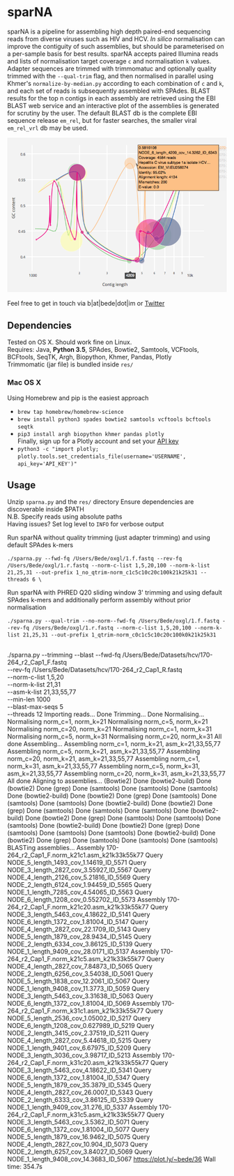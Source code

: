 # sparNA  

sparNA is a pipeline for assembling high depth paired-end sequencing reads from diverse viruses such as HIV and HCV. *In silico* normalisation can improve the contiguity of such assemblies, but should be parameterised on a per-sample basis for best results. sparNA accepts paired Illumina reads and lists of normalisation target coverage `c` and normalisation `k` values. Adapter sequences are trimmed with trimmomatuc and optionally quality trimmed with the `--qual-trim` flag, and then normalised in parallel using Khmer's `normalize-by-median.py` according to each combination of `c` and `k`, and each set of reads is subsequently assembled with SPAdes. BLAST results for the top n contigs in each assembly are retrieved using the EBI BLAST web service and an interactive plot of the assemblies is generated for scrutiny by the user. The default BLAST db is the complete EBI sequence release `em_rel`, but for faster searches, the smaller viral `em_rel_vrl` db may be used.  
  
![Plot example](./plot.png)  
  
Feel free to get in touch via b|at|bede|dot|im or [Twitter](https://twitter.com/beconstant) 

## Dependencies  
Tested on OS X. Should work fine on Linux.  
Requires: Java, **Python 3.5**, SPAdes, Bowtie2, Samtools, VCFtools, BCFtools, SeqTK, Argh, Biopython, Khmer, Pandas, Plotly  
Trimmomatic (jar file) is bundled inside `res/`  

### Mac OS X
Using Homebrew and pip is the easiest approach
- `brew tap homebrew/homebrew-science`
- `brew install python3 spades bowtie2 samtools vcftools bcftools seqtk`
- `pip3 install argh biopython khmer pandas plotly`  
Finally, sign up for a Plotly account and set your [API key](https://plot.ly/settings/api)  
- `python3 -c "import plotly; plotly.tools.set_credentials_file(username='USERNAME', api_key='API_KEY')"`  

## Usage
Unzip `sparna.py` and the `res/` directory
Ensure dependencies are discoverable inside $PATH  
N.B. Specify reads using absolute paths  
Having issues? Set log level to `INFO` for verbose output


Run sparNA without quality trimming (just adapter trimming) and using default SPAdes k-mers  
```
./sparna.py --fwd-fq /Users/Bede/oxgl/1.f.fastq --rev-fq /Users/Bede/oxgl/1.r.fastq --norm-c-list 1,5,20,100 --norm-k-list 21,25,31 --out-prefix 1_no_qtrim-norm_c1c5c10c20c100k21k25k31 --threads 6 \
```
  
Run sparNA with PHRED Q20 sliding window 3' trimming and using default SPAdes k-mers and additionally perform assembly without prior normalisation  

```
./sparna.py --qual-trim --no-norm--fwd-fq /Users/Bede/oxgl/1.f.fastq --rev-fq /Users/Bede/oxgl/1.r.fastq --norm-c-list 1,5,20,100 --norm-k-list 21,25,31 --out-prefix 1_qtrim-norm_c0c1c5c10c20c100k0k21k25k31
  

```
./sparna.py --trimming --blast
	--fwd-fq /Users/Bede/Datasets/hcv/170-264_r2_Cap1_F.fastq \
	--rev-fq /Users/Bede/Datasets/hcv/170-264_r2_Cap1_R.fastq \
	--norm-c-list 1,5,20 \
	--norm-k-list 21,31 \
	--asm-k-list 21,33,55,77 \
	--min-len 1000 \
	--blast-max-seqs 5 \
	--threads 12
Importing reads...
	Done
Trimming...
	Done
Normalising...
	Normalising norm_c=1, norm_k=21
	Normalising norm_c=5, norm_k=21
	Normalising norm_c=20, norm_k=21
	Normalising norm_c=1, norm_k=31
	Normalising norm_c=5, norm_k=31
	Normalising norm_c=20, norm_k=31
	All done
Assembling...
	Assembling norm_c=1, norm_k=21, asm_k=21,33,55,77
	Assembling norm_c=5, norm_k=21, asm_k=21,33,55,77
	Assembling norm_c=20, norm_k=21, asm_k=21,33,55,77
	Assembling norm_c=1, norm_k=31, asm_k=21,33,55,77
	Assembling norm_c=5, norm_k=31, asm_k=21,33,55,77
	Assembling norm_c=20, norm_k=31, asm_k=21,33,55,77
	All done
Aligning to assemblies... (Bowtie2)
	Done (bowtie2-build)
	Done (bowtie2)
	Done (grep)
	Done (samtools)
	Done (samtools)
	Done (samtools)
	Done (bowtie2-build)
	Done (bowtie2)
	Done (grep)
	Done (samtools)
	Done (samtools)
	Done (samtools)
	Done (bowtie2-build)
	Done (bowtie2)
	Done (grep)
	Done (samtools)
	Done (samtools)
	Done (samtools)
	Done (bowtie2-build)
	Done (bowtie2)
	Done (grep)
	Done (samtools)
	Done (samtools)
	Done (samtools)
	Done (bowtie2-build)
	Done (bowtie2)
	Done (grep)
	Done (samtools)
	Done (samtools)
	Done (samtools)
	Done (bowtie2-build)
	Done (bowtie2)
	Done (grep)
	Done (samtools)
	Done (samtools)
	Done (samtools)
BLASTing assemblies...
	Assembly 170-264_r2_Cap1_F.norm_k21c1.asm_k21k33k55k77
		Query NODE_5_length_1493_cov_1.14619_ID_5571
		Query NODE_3_length_2827_cov_3.55927_ID_5567
		Query NODE_4_length_2126_cov_5.21816_ID_5569
		Query NODE_2_length_6124_cov_1.94459_ID_5565
		Query NODE_1_length_7285_cov_4.54065_ID_5563
		Query NODE_6_length_1208_cov_0.552702_ID_5573
	Assembly 170-264_r2_Cap1_F.norm_k21c20.asm_k21k33k55k77
		Query NODE_3_length_5463_cov_4.18622_ID_5141
		Query NODE_6_length_1372_cov_1.81004_ID_5147
		Query NODE_4_length_2827_cov_22.1709_ID_5143
		Query NODE_5_length_1879_cov_28.9434_ID_5145
		Query NODE_2_length_6334_cov_3.86125_ID_5139
		Query NODE_1_length_9409_cov_28.0171_ID_5137
	Assembly 170-264_r2_Cap1_F.norm_k21c5.asm_k21k33k55k77
		Query NODE_4_length_2827_cov_7.84873_ID_5065
		Query NODE_2_length_6256_cov_3.54038_ID_5061
		Query NODE_5_length_1838_cov_12.2061_ID_5067
		Query NODE_1_length_9408_cov_11.3773_ID_5059
		Query NODE_3_length_5463_cov_3.31638_ID_5063
		Query NODE_6_length_1372_cov_1.81004_ID_5069
	Assembly 170-264_r2_Cap1_F.norm_k31c1.asm_k21k33k55k77
		Query NODE_5_length_2536_cov_1.05002_ID_5217
		Query NODE_6_length_1208_cov_0.627989_ID_5219
		Query NODE_2_length_3415_cov_2.37519_ID_5211
		Query NODE_4_length_2827_cov_5.44618_ID_5215
		Query NODE_1_length_9401_cov_6.67975_ID_5209
		Query NODE_3_length_3036_cov_3.98717_ID_5213
	Assembly 170-264_r2_Cap1_F.norm_k31c20.asm_k21k33k55k77
		Query NODE_3_length_5463_cov_4.18622_ID_5341
		Query NODE_6_length_1372_cov_1.81004_ID_5347
		Query NODE_5_length_1879_cov_35.3879_ID_5345
		Query NODE_4_length_2827_cov_26.0007_ID_5343
		Query NODE_2_length_6333_cov_3.86125_ID_5339
		Query NODE_1_length_9409_cov_31.276_ID_5337
	Assembly 170-264_r2_Cap1_F.norm_k31c5.asm_k21k33k55k77
		Query NODE_3_length_5463_cov_3.5362_ID_5071
		Query NODE_6_length_1372_cov_1.81004_ID_5077
		Query NODE_5_length_1879_cov_16.9462_ID_5075
		Query NODE_4_length_2827_cov_10.904_ID_5073
		Query NODE_2_length_6257_cov_3.84027_ID_5069
		Query NODE_1_length_9408_cov_14.3683_ID_5067
https://plot.ly/~bede/36
Wall time: 354.7s
```